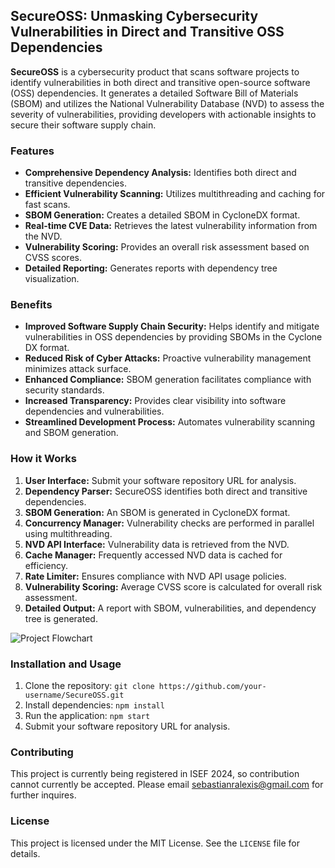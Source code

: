 ## SecureOSS: Unmasking Cybersecurity Vulnerabilities in Direct and Transitive OSS Dependencies

**SecureOSS** is a cybersecurity product that scans software projects to identify vulnerabilities in both direct and transitive open-source software (OSS) dependencies. It generates a detailed Software Bill of Materials (SBOM) and utilizes the National Vulnerability Database (NVD) to assess the severity of vulnerabilities, providing developers with actionable insights to secure their software supply chain.

### Features

* **Comprehensive Dependency Analysis:** Identifies both direct and transitive dependencies.
* **Efficient Vulnerability Scanning:** Utilizes multithreading and caching for fast scans.
* **SBOM Generation:** Creates a detailed SBOM in CycloneDX format.
* **Real-time CVE Data:** Retrieves the latest vulnerability information from the NVD.
* **Vulnerability Scoring:** Provides an overall risk assessment based on CVSS scores.
* **Detailed Reporting:** Generates reports with dependency tree visualization.

### Benefits

* **Improved Software Supply Chain Security:** Helps identify and mitigate vulnerabilities in OSS dependencies by providing SBOMs in the Cyclone DX format.
* **Reduced Risk of Cyber Attacks:** Proactive vulnerability management minimizes attack surface.
* **Enhanced Compliance:** SBOM generation facilitates compliance with security standards.
* **Increased Transparency:** Provides clear visibility into software dependencies and vulnerabilities.
* **Streamlined Development Process:** Automates vulnerability scanning and SBOM generation.

### How it Works

1. **User Interface:** Submit your software repository URL for analysis.
2. **Dependency Parser:** SecureOSS identifies both direct and transitive dependencies.
3. **SBOM Generation:** An SBOM is generated in CycloneDX format.
4. **Concurrency Manager:** Vulnerability checks are performed in parallel using multithreading.
5. **NVD API Interface:** Vulnerability data is retrieved from the NVD.
6. **Cache Manager:** Frequently accessed NVD data is cached for efficiency.
7. **Rate Limiter:** Ensures compliance with NVD API usage policies.
8. **Vulnerability Scoring:** Average CVSS score is calculated for overall risk assessment.
9. **Detailed Output:** A report with SBOM, vulnerabilities, and dependency tree is generated.

![Project Flowchart](https://cdn.discordapp.com/attachments/750817240043094099/1223486180125970472/Screenshot_on_2024-03-29_at_21.17.08.png?ex=661a074c&is=6607924c&hm=3e1b247c4d7ccc522a687e7f760b96e2ab5b03871b4b4827b22b4bde4f726704&)

### Installation and Usage

1. Clone the repository: `git clone https://github.com/your-username/SecureOSS.git`
2. Install dependencies: `npm install`
3. Run the application: `npm start`
4. Submit your software repository URL for analysis.

### Contributing

This project is currently being registered in ISEF 2024, so contribution cannot currently be accepted. Please email sebastianralexis@gmail.com for further inquires.

### License

This project is licensed under the MIT License. See the `LICENSE` file for details.
